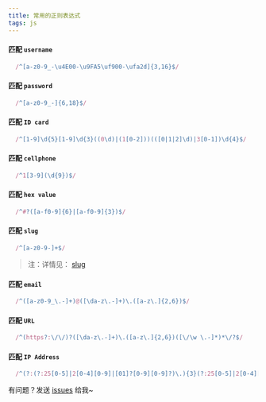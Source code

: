 ```yaml
---
title: 常用的正则表达式
tags: js 
---
```



#### 匹配 `username`
```js
  /^[a-z0-9_-\u4E00-\u9FA5\uf900-\ufa2d]{3,16}$/
```

#### 匹配 `password`
```js
  /^[a-z0-9_-]{6,18}$/
```

#### 匹配 `ID card`
```js
  /^[1-9]\d{5}[1-9]\d{3}((0\d)|(1[0-2]))(([0|1|2]\d)|3[0-1])\d{4}$/
```

#### 匹配 `cellphone`
```js
  /^1[3-9](\d{9})$/
```

#### 匹配 `hex value`
```js
  /^#?([a-f0-9]{6}|[a-f0-9]{3})$/
```

#### 匹配 `slug`
```js
  /^[a-z0-9-]+$/
```
>注：详情见： [slug](https://en.wikipedia.org/wiki/Clean_URL)

#### 匹配 `email`
```js
  /^([a-z0-9_\.-]+)@([\da-z\.-]+)\.([a-z\.]{2,6})$/
```

#### 匹配 `URL`
```js
  /^(https?:\/\/)?([\da-z\.-]+)\.([a-z\.]{2,6})([\/\w \.-]*)*\/?$/
```

#### 匹配 `IP Address`
```js
  /^(?:(?:25[0-5]|2[0-4][0-9]|[01]?[0-9][0-9]?)\.){3}(?:25[0-5]|2[0-4][0-9]|[01]?[0-9][0-9]?)$/
```

有问题？发送 [issues](https://syt-honey.github.io/about/) 给我~


